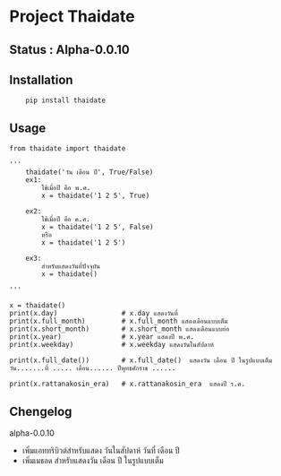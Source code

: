# Project Thaidate 

## Status : Alpha-0.0.10

## Installation
```
    pip install thaidate
```
## Usage

```
from thaidate import thaidate

'''
    thaidate('วัน เดือน ปี', True/False)
    ex1: 
        ใช้เมื่อปี คือ พ.ศ.
        x = thaidate('1 2 5', True) 
        
    ex2: 
        ใช้เมื่อปี คือ ค.ศ.
        x = thaidate('1 2 5', False) 
        หรือ
        x = thaidate('1 2 5')
        
    ex3:
        สำหรับแสดงวันที่ปัจจุบัน
        x = thaidate()   
        
'''

x = thaidate()
print(x.day)                # x.day แสดงวันที่
print(x.full_month)         # x.full_month แสดงเดือนแบบเต็ม
print(x.short_month)        # x.short_month แสดงเดือนแบบย่อ
print(x.year)               # x.year แสดงปี พ.ศ.
print(x.weekday)            # x.weekday แสดงวันในสัปดาห์

print(x.full_date())        # x.full_date()  แสดงวัน เดือน ปี ในรูปแบบเต็ม 
วัน.......ที่ ..... เดือน...... ปีพุทธศักราช ...... 

print(x.rattanakosin_era)   # x.rattanakosin_era  แสดงปี ร.ศ.

```

## Chengelog
alpha-0.0.10
- เพิ่มแอททริบิวต์สำหรับแสดง วันในสัปดาห์ วันที่ เดือน ปี
- เพิ่มเมธอด สำหรับแสดงวัน เดือน ปี ในรูปแบบเต็ม